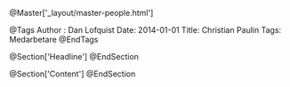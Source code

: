 @Master['_layout/master-people.html']

@Tags
Author : Dan Lofquist
Date: 2014-01-01
Title: Christian Paulin
Tags: Medarbetare
@EndTags

@Section['Headline']
@EndSection

@Section['Content']
@EndSection